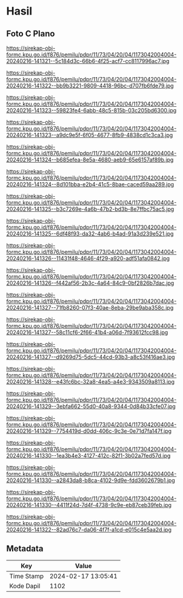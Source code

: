 # Hasil

## Foto C Plano

https://sirekap-obj-formc.kpu.go.id/f876/pemilu/pdpr/11/73/04/20/04/1173042004004-20240216-141321--5c184d3c-66b6-4f25-acf7-cc8117996ac7.jpg

https://sirekap-obj-formc.kpu.go.id/f876/pemilu/pdpr/11/73/04/20/04/1173042004004-20240216-141322--bb9b3221-9809-4418-96bc-d707fb6fde79.jpg

https://sirekap-obj-formc.kpu.go.id/f876/pemilu/pdpr/11/73/04/20/04/1173042004004-20240216-141323--59823fe4-6abb-48c5-815b-03c205bd6300.jpg

https://sirekap-obj-formc.kpu.go.id/f876/pemilu/pdpr/11/73/04/20/04/1173042004004-20240216-141323--a9dc9e5f-6f05-4677-8fb9-4838cd1c3ca3.jpg

https://sirekap-obj-formc.kpu.go.id/f876/pemilu/pdpr/11/73/04/20/04/1173042004004-20240216-141324--b685efea-8e5a-4680-aeb9-65e6157af89b.jpg

https://sirekap-obj-formc.kpu.go.id/f876/pemilu/pdpr/11/73/04/20/04/1173042004004-20240216-141324--8d101bba-e2b4-41c5-8bae-caced59aa289.jpg

https://sirekap-obj-formc.kpu.go.id/f876/pemilu/pdpr/11/73/04/20/04/1173042004004-20240216-141325--b3c7269e-4a6b-47b2-bd3b-8e7ffbc75ac5.jpg

https://sirekap-obj-formc.kpu.go.id/f876/pemilu/pdpr/11/73/04/20/04/1173042004004-20240216-141325--6df48f93-da32-4ab6-b4ad-91a3d239e521.jpg

https://sirekap-obj-formc.kpu.go.id/f876/pemilu/pdpr/11/73/04/20/04/1173042004004-20240216-141326--11431f48-4646-4f29-a920-adf51afa0842.jpg

https://sirekap-obj-formc.kpu.go.id/f876/pemilu/pdpr/11/73/04/20/04/1173042004004-20240216-141326--f442af56-2b3c-4a64-84c9-0bf2826b7dac.jpg

https://sirekap-obj-formc.kpu.go.id/f876/pemilu/pdpr/11/73/04/20/04/1173042004004-20240216-141327--71fb8260-07f3-40ae-8eba-29be9aba358c.jpg

https://sirekap-obj-formc.kpu.go.id/f876/pemilu/pdpr/11/73/04/20/04/1173042004004-20240216-141327--58c11cf6-2f66-41b4-a06d-7f93612fcc98.jpg

https://sirekap-obj-formc.kpu.go.id/f876/pemilu/pdpr/11/73/04/20/04/1173042004004-20240216-141327--d9269d75-5dc5-44cd-93b3-a8c53f416ae3.jpg

https://sirekap-obj-formc.kpu.go.id/f876/pemilu/pdpr/11/73/04/20/04/1173042004004-20240216-141328--e43fc6bc-32a8-4ea5-a4e3-9343509a8113.jpg

https://sirekap-obj-formc.kpu.go.id/f876/pemilu/pdpr/11/73/04/20/04/1173042004004-20240216-141329--3ebfa662-55d0-40a8-9344-0d84b33cfe07.jpg

https://sirekap-obj-formc.kpu.go.id/f876/pemilu/pdpr/11/73/04/20/04/1173042004004-20240216-141329--7754419d-d0dd-406c-9c3e-0e71d7fa147f.jpg

https://sirekap-obj-formc.kpu.go.id/f876/pemilu/pdpr/11/73/04/20/04/1173042004004-20240216-141330--1ea3b4e3-4127-412c-82f1-3b02a7fed57d.jpg

https://sirekap-obj-formc.kpu.go.id/f876/pemilu/pdpr/11/73/04/20/04/1173042004004-20240216-141330--a2843da8-b8ca-4102-9d9e-fdd3602679b1.jpg

https://sirekap-obj-formc.kpu.go.id/f876/pemilu/pdpr/11/73/04/20/04/1173042004004-20240216-141330--4411f24d-7d4f-4738-9c9e-eb87ceb39feb.jpg

https://sirekap-obj-formc.kpu.go.id/f876/pemilu/pdpr/11/73/04/20/04/1173042004004-20240216-141322--82ad76c7-da06-4f7f-a1cd-e015c4e5aa2d.jpg


## Metadata

| Key        | Value               |
| ---------- | ------------------- |
| Time Stamp | 2024-02-17 13:05:41 |
| Kode Dapil | 1102                |




